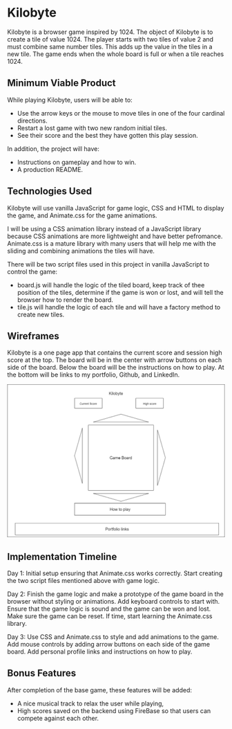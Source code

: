 # Kilobyte

Kilobyte is a browser game inspired by 1024. The object of Kilobyte is to create a tile of value 1024. The player starts with two tiles of value 2 and must combine same number tiles. This adds up the value in the tiles in a new tile. The game ends when the whole board is full or when a tile reaches 1024.

## Minimum Viable Product
While playing Kilobyte, users will be able to:
* Use the arrow keys or the mouse to move tiles in one of the four cardinal directions.
* Restart a lost game with two new random initial tiles.
* See their score and the best they have gotten this play session.

In addition, the project will have:
* Instructions on gameplay and how to win.
* A production README.

## Technologies Used

Kilobyte will use vanilla JavaScript for game logic, CSS and HTML to display the game, and Animate.css for the game animations.

I will be using a CSS animation library instead of a JavaScript library because CSS animations are more lightweight and have better pefromance. Animate.css is a mature library with many users that will help me with the sliding and combining animations the tiles will have.

There will be two script files used in this project in vanilla JavaScript to control the game:

* board.js will handle the logic of the tiled board, keep track of thee position of the tiles, determine if the game is won or lost, and will tell the browser how to render the board.
* tile.js will handle the logic of each tile and will have a factory method to create new tiles.

## Wireframes

Kilobyte is a one page app that contains the current score and session high score at the top. The board will be in the center with arrow buttons on each side of the board. Below the board will be the instructions on how to play. At the bottom will be links to my portfolio, Github, and LinkedIn.

![Wireframe](https://github.com/PatricCampbell/Kilobyte/blob/master/kilobyte.png)

## Implementation Timeline

Day 1: Initial setup ensuring that Animate.css works correctly. Start creating the two script files mentioned above with game logic.

Day 2: Finish the game logic and make a prototype of the game board in the browser without styling or animations. Add keyboard controls to start with. Ensure that the game logic is sound and the game can be won and lost. Make sure the game can be reset. If time, start learning the Animate.css library.

Day 3: Use CSS and Animate.css to style and add animations to the game. Add mouse controls by adding arrow buttons on each side of the game board. Add personal profile links and instructions on how to play.

## Bonus Features

After completion of the base game, these features will be added:
* A nice musical track to relax the user while playing,
* High scores saved on the backend using FireBase so that users can compete against each other.